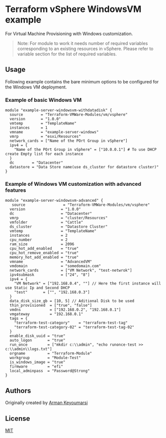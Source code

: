 # Terraform vSphere WindowsVM example

For Virtual Machine Provisioning with Windows customization.

> Note: For module to work it needs number of required variables corresponding to an existing resources in vSphere. Please refer to variable section for the list of required variables.

## Usage

Following example contains the bare minimum options to be configured for the Windows VM deployment.

### Example of basic Windows VM

```hcl
module "example-server-windowsvm-withdatadisk" {
  source        = "Terraform-VMWare-Modules/vm/vsphere"
  version       = "1.0.0"
  vmtemp        = "TemplateName"
  instances     = 1
  vmname        = "example-server-windows"
  vmrp          = "esxi/Resources"
  network_cards = ["Name of the POrt Group in vSphere"]
  ipv4 = {
    "Name of the POrt Group in vSphere" = ["10.0.0.1"] # To use DHCP create Empty list for each instance
  }
  dc        = "Datacenter"
  datastore = "Data Store name(use ds_cluster for datastore cluster)"
}
```

### Example of Windows VM customization with advanced features

```hcl
module "example-server-windowsvm-advanced" {
   source                 = "Terraform-VMWare-Modules/vm/vsphere"
  version                = "1.0.0"
  dc                     = "Datacenter"
  vmrp                   = "cluster/Resources"
  vmfolder               = "Cattle"
  ds_cluster             = "Datastore Cluster"
  vmtemp                 = "TemplateName"
  instances              = 2
  cpu_number             = 2
  ram_size               = 2096
  cpu_hot_add_enabled    = "true"
  cpu_hot_remove_enabled = "true"
  memory_hot_add_enabled = "true"
  vmname                 = "AdvancedVM"
  vmdomain               = "somedomain.com"
  network_cards          = ["VM Network", "test-netwrok"]
  ipv4submask            = ["24", "8"]
  ipv4 = {
    "VM Network" = ["192.168.0.4", ""] // Here the first instance will use Static Ip and Second DHCP
    "test"       = ["", "192.168.0.3"]
  }
  data_disk_size_gb = [10, 5] // Aditional Disk to be used
  thin_provisioned  = ["true", "false"]
  vmdns             = ["192.168.0.2", "192.168.0.1"]
  vmgateway         = "192.168.0.1"
  tags = {
    "terraform-test-category"    = "terraform-test-tag"
    "terraform-test-category-02" = "terraform-test-tag-02"
  }
  enable_disk_uuid = "true"
  auto_logon       = "true"
  run_once         = ["mkdir c:\\admin", "echo runonce-test >> c:\\admin\\logs.txt"]
  orgname          = "Terraform-Module"
  workgroup        = "Module-Test"
  is_windows_image = "true"
  firmware         = "efi" 
  local_adminpass  = "Password@Strong"
}
```

## Authors

Originally created by [Arman Keyoumarsi](https://github.com/Arman-Keyoumarsi)

## License

[MIT](LICENSE)